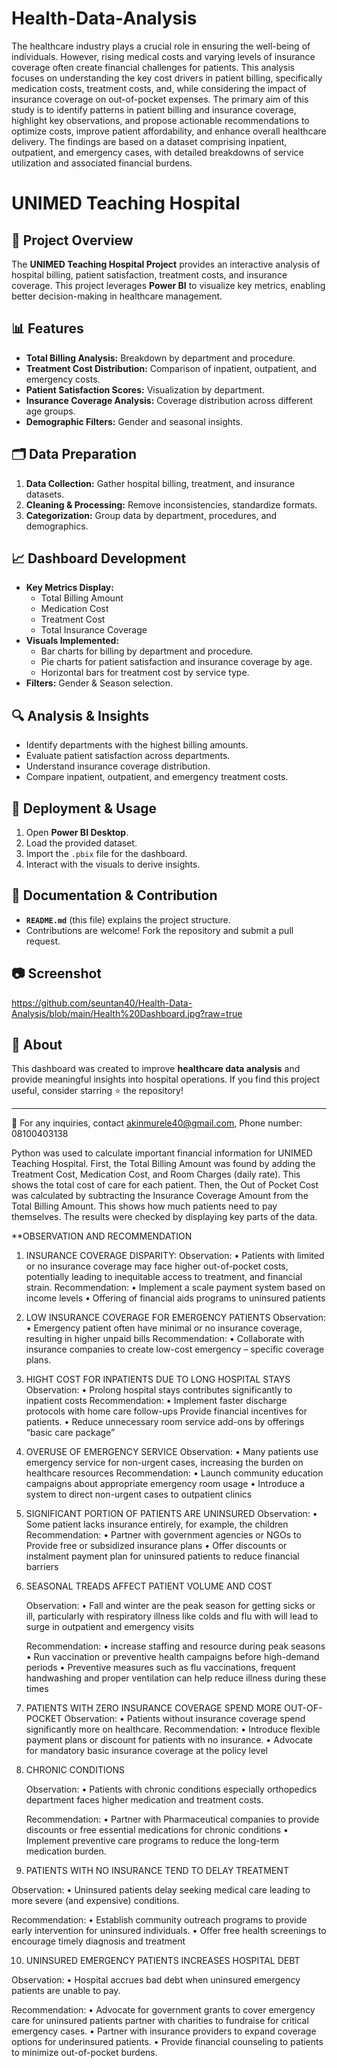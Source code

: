 # Health-Data-Analysis

The healthcare industry plays a crucial role in ensuring the well-being of individuals. However, rising medical costs and varying levels of insurance coverage often create financial challenges for patients. This analysis focuses on understanding the key cost drivers in patient billing, specifically medication costs, treatment costs, and, while considering the impact of insurance coverage on out-of-pocket expenses.
The primary aim of this study is to identify patterns in patient billing and insurance coverage, highlight key observations, and propose actionable recommendations to optimize costs, improve patient affordability, and enhance overall healthcare delivery. The findings are based on a dataset comprising inpatient, outpatient, and emergency cases, with detailed breakdowns of service utilization and associated financial burdens.

# UNIMED Teaching Hospital 

## 📌 Project Overview
The **UNIMED Teaching Hospital Project** provides an interactive analysis of hospital billing, patient satisfaction, treatment costs, and insurance coverage. This project leverages **Power BI** to visualize key metrics, enabling better decision-making in healthcare management.

## 📊 Features
- **Total Billing Analysis:** Breakdown by department and procedure.
- **Treatment Cost Distribution:** Comparison of inpatient, outpatient, and emergency costs.
- **Patient Satisfaction Scores:** Visualization by department.
- **Insurance Coverage Analysis:** Coverage distribution across different age groups.
- **Demographic Filters:** Gender and seasonal insights.

## 🗂 Data Preparation
1. **Data Collection:** Gather hospital billing, treatment, and insurance datasets.
2. **Cleaning & Processing:** Remove inconsistencies, standardize formats.
3. **Categorization:** Group data by department, procedures, and demographics.

## 📈 Dashboard Development
- **Key Metrics Display:**
  - Total Billing Amount
  - Medication Cost
  - Treatment Cost
  - Total Insurance Coverage
- **Visuals Implemented:**
  - Bar charts for billing by department and procedure.
  - Pie charts for patient satisfaction and insurance coverage by age.
  - Horizontal bars for treatment cost by service type.
- **Filters:** Gender & Season selection.

## 🔍 Analysis & Insights
- Identify departments with the highest billing amounts.
- Evaluate patient satisfaction across departments.
- Understand insurance coverage distribution.
- Compare inpatient, outpatient, and emergency treatment costs.

## 🚀 Deployment & Usage
1. Open **Power BI Desktop**.
2. Load the provided dataset.
3. Import the `.pbix` file for the dashboard.
4. Interact with the visuals to derive insights.

## 📜 Documentation & Contribution
- **`README.md`** (this file) explains the project structure.
- Contributions are welcome! Fork the repository and submit a pull request.

## 📷 Screenshot
https://github.com/seuntan40/Health-Data-Analysis/blob/main/Health%20Dashboard.jpg?raw=true

## 🏥 About
This dashboard was created to improve **healthcare data analysis** and provide meaningful insights into hospital operations. If you find this project useful, consider starring ⭐ the repository!

---

📧 For any inquiries, contact akinmurele40@gmail.com, Phone number: 08100403138


Python was used to calculate important financial information for UNIMED Teaching Hospital. First, the Total Billing Amount was found by adding the Treatment Cost, Medication Cost, and Room Charges (daily rate). This shows the total cost of care for each patient. Then, the Out of Pocket Cost was calculated by subtracting the Insurance Coverage Amount from the Total Billing Amount. This shows how much patients need to pay themselves. The results were checked by displaying key parts of the data.

**OBSERVATION AND RECOMMENDATION

1.	INSURANCE COVERAGE DISPARITY:
Observation: 
•	Patients with limited or no insurance coverage may face higher out-of-pocket costs, potentially leading to inequitable access to 	treatment, and financial strain.
Recommendation: 
•	Implement a scale payment system based on income levels 
•	Offering of financial aids programs to uninsured patients 

2.	LOW INSURANCE COVERAGE FOR EMERGENCY PATIENTS 
	Observation: 
•	Emergency patient often have minimal or no insurance coverage, resulting in higher unpaid bills 
	Recommendation: 
•	Collaborate with insurance companies to create low-cost emergency – specific coverage plans.

3.	HIGHT COST FOR INPATIENTS DUE TO LONG HOSPITAL STAYS 
	Observation:
•	Prolong hospital stays contributes significantly to inpatient costs 
	Recommendation:
•	Implement faster discharge protocols with home care follow-ups
	Provide financial incentives for patients.
•	Reduce unnecessary room service add-ons by offerings “basic care package”



5.	OVERUSE OF EMERGENCY SERVICE 
	Observation:
•	Many patients use emergency service for non-urgent cases, increasing the burden on healthcare resources 
	Recommendation:
•	Launch community education campaigns about appropriate emergency room usage 
•	Introduce a system to direct non-urgent cases to outpatient clinics

6.	SIGNIFICANT PORTION OF PATIENTS ARE UNINSURED 
	Observation: 
•	Some patient lacks insurance entirely, for example, the children
	Recommendation: 
•	Partner with government agencies or NGOs to Provide free or subsidized insurance plans 
•	Offer discounts or instalment payment plan for uninsured patients to reduce financial barriers 



7.	SEASONAL TREADS AFFECT PATIENT VOLUME AND COST 

	Observation: 
•	Fall and winter are the peak season for getting sicks or ill, particularly with respiratory illness like colds and flu with will 	lead to surge in outpatient and emergency visits

	Recommendation: 
•	increase staffing and resource during peak seasons 
•	Run vaccination or preventive health campaigns before high-demand periods 
•	Preventive measures such as flu vaccinations, frequent handwashing and proper ventilation can help reduce illness during these 		times 

8.	PATIENTS WITH ZERO INSURANCE COVERAGE SPEND MORE OUT-OF-POCKET 
	Observation:
•	Patients without insurance coverage spend significantly more on healthcare.
	Recommendation: 
•	Introduce flexible payment plans or discount for patients with no insurance.
•	Advocate for mandatory basic insurance coverage at the policy level
9.	CHRONIC CONDITIONS

	Observation:
•	Patients with chronic conditions especially orthopedics department faces higher medication and treatment costs.

	Recommendation: 
•	Partner with Pharmaceutical companies to provide discounts or free essential medications for chronic conditions 
•	Implement preventive care programs to reduce the long-term medication burden.


10.	PATIENTS WITH NO INSURANCE TEND TO DELAY TREATMENT 

Observation:
•	Uninsured patients delay seeking medical care leading to more severe (and expensive) conditions.

Recommendation: 
•	Establish community outreach programs to provide early intervention for uninsured individuals.
•	Offer free health screenings to encourage timely diagnosis and treatment




10.	UNINSURED EMERGENCY PATIENTS INCREASES HOSPITAL DEBT 
 
Observation: 
•	Hospital accrues bad debt when uninsured emergency patients are unable to pay.

Recommendation: 
•	Advocate for government grants to cover emergency care for uninsured patients 
	partner with charities to fundraise for critical emergency cases.
•	Partner with insurance providers to expand coverage options for underinsured patients.
•	Provide financial counseling to patients to minimize out-of-pocket burdens.
